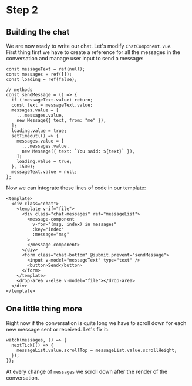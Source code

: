 # Step 2

## Building the chat 
We are now ready to write our chat. Let's modify `ChatComponent.vue`.  
First thing first we have to create a reference for all the messages in the conversation and manage user input to send a message:
```
const messageText = ref(null);
const messages = ref([]);
const loading = ref(false);

// methods
const sendMessage = () => {
  if (!messageText.value) return;
  const text = messageText.value;
  messages.value = [
    ...messages.value,
    new Message({ text, from: "me" }),
  ];
  loading.value = true;
  setTimeout(() => {
    messages.value = [
      ...messages.value,
      new Message({ text: `You said: ${text}` }),
    ];
    loading.value = true;
  }, 1500);
  messageText.value = null;
};
```
Now we can integrate these lines of code in our template:
```
<template>
  <div class="chat">
    <template v-if="file">
      <div class="chat-messages" ref="messageList">
        <message-component
          v-for="(msg, index) in messages"
          :key="index"
          :message="msg"
        >
        </message-component>
      </div>
      <form class="chat-bottom" @submit.prevent="sendMessage">
        <input v-model="messageText" type="text" />
        <button>Send</button>
      </form>
    </template>
    <drop-area v-else v-model="file"></drop-area>
  </div>
</template>
```
## One little thing more
Right now if the conversation is quite long we have to scroll down for each new message sent or received. Let's fix it:
```
watch(messages, () => {
  nextTick(() => {
    messageList.value.scrollTop = messageList.value.scrollHeight;
  });
});
```
At every change of `messages` we scroll down after the render of the conversation.
